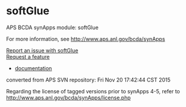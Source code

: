 # softGlue
APS BCDA synApps module: softGlue

For more information, see
   http://www.aps.anl.gov/bcda/synApps

[Report an issue with softGlue](https://github.com/epics-modules/softGlue/issues/new?title=%20ISSUE%20NAME%20HERE&body=**Describe%20the%20issue**%0A%0A**Steps%20to%20reproduce**%0A1.%20Step%20one%0A2.%20Step%20two%0A3.%20Step%20three%0A%0A**Expected%20behaivour**%0A%0A**Actual%20behaviour**%0A%0A**Build%20Environment**%0AArchitecture:%0AEpics%20Base%20Version:%0ADependent%20Module%20Versions:&labels=bug)  
[Request a feature](https://github.com/epics-modules/softGlue/issues/new?title=%20FEATURE%20SHORT%20DESCRIPTION&body=**Feature%20Long%20Description**%0A%0A**Why%20should%20this%20be%20added?**%0A&labels=enhancement)

* [documentation](https://github.com/epics-modules/softGlue/blob/master/documentation/README.md)


converted from APS SVN repository: Fri Nov 20 17:42:44 CST 2015

Regarding the license of tagged versions prior to synApps 4-5,
refer to http://www.aps.anl.gov/bcda/synApps/license.php
